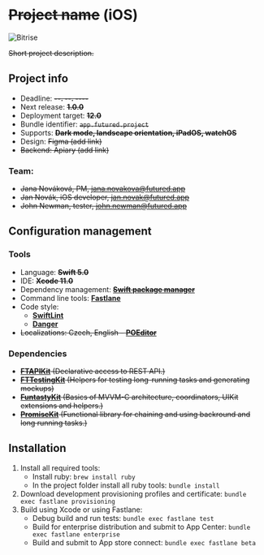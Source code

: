 # ~~Project name~~ (iOS)

![Bitrise](https://img.shields.io/bitrise/appid.svg?token=apptoken)

~~Short project description.~~

## Project info

- Deadline: ~~**--. --. ----**~~
- Next release: ~~**1.0.0**~~
- Deployment target: ~~**12.0**~~
- Bundle identifier: ~~`app.futured.project`~~
- Supports: ~~**Dark mode, landscape orientation, iPadOS, watchOS**~~
- Design: ~~Figma (add link)~~
- ~~Backend: Apiary (add link)~~

### Team:

- ~~Jana Nováková, PM, <jana.novakova@futured.app>~~
- ~~Jan Novák, iOS developer, <jan.novak@futured.app>~~
- ~~John Newman, tester, <john.newman@futured.app>~~

## Configuration management

### Tools

- Language: ~~**Swift 5.0**~~
- IDE: ~~**Xcode 11.0**~~
- Dependency management: ~~**[Swift package manager](https://swift.org/package-manager/)**~~
- Command line tools: **[Fastlane](https://docs.fastlane.tools)**
- Code style:
	- **[SwiftLint](https://swift.org/package-manager/)**
	- **[Danger](https://github.com/futuredapp/danger)**
- ~~Localizations: Czech, English – **[POEditor](https://poeditor.com)**~~

### Dependencies

- ~~**[FTAPIKit](https://github.com/futuredapp/FTAPIKit)** (Declarative access to REST API.)~~
- ~~**[FTTestingKit](https://github.com/futuredapp/FTTestingKit)** (Helpers for testing long-running tasks and generating mockups)~~
- ~~**[FuntastyKit](https://github.com/futuredapp/FuntastyKit)** (Basics of MVVM-C architecture, coordinators, UIKit extensions and helpers.)~~
- ~~**[PromiseKit](https://github.com/mxcl/PromiseKit)** (Functional library for chaining and using backround and long running tasks.)~~

## Installation

1. Install all required tools:
	- Install ruby: `brew install ruby`
	- In the project folder install all ruby tools: `bundle install`
2. Download development provisioning profiles and certificate: `bundle exec fastlane provisioning`
3. Build using Xcode or using Fastlane:
	- Debug build and run tests: `bundle exec fastlane test`
	- Build for enterprise distribution and submit to App Center: `bundle exec fastlane enterprise`
	- Build and submit to App store connect: `bundle exec fastlane beta`
